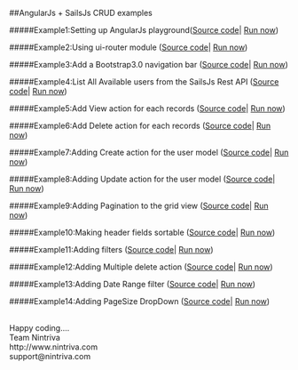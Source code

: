 ##AngularJs + SailsJs CRUD examples

#####Example1:Setting up AngularJs playground([Source code](https://github.com/sirinibin/angularsailscrud/tree/master/example1)| [Run now](http://sirinibin.github.io/example1/))

#####Example2:Using ui-router module ([Source code](https://github.com/sirinibin/angularsailscrud/tree/master/example2)| [Run now](http://sirinibin.github.io/example2/))

#####Example3:Add a Bootstrap3.0 navigation bar ([Source code](https://github.com/sirinibin/angularsailscrud/tree/master/example3)| [Run now](http://sirinibin.github.io/example3/))


#####Example4:List All Available users from the SailsJs Rest API ([Source code](https://github.com/sirinibin/angularsailscrud/tree/master/example4)| [Run now](http://sirinibin.github.io/example4/))


#####Example5:Add View action for each records ([Source code](https://github.com/sirinibin/angularsailscrud/tree/master/example5)| [Run now](http://sirinibin.github.io/example5/))

#####Example6:Add Delete action for each records ([Source code](https://github.com/sirinibin/angularsailscrud/tree/master/example6)| [Run now](http://sirinibin.github.io/example6/))

#####Example7:Adding Create action for the user model ([Source code](https://github.com/sirinibin/angularsailscrud/tree/master/example7)| [Run now](http://sirinibin.github.io/example4/))

#####Example8:Adding Update action for the user model ([Source code](https://github.com/sirinibin/angularsailscrud/tree/master/example8)| [Run now](http://sirinibin.github.io/example8/))

#####Example9:Adding Pagination to the grid view ([Source code](https://github.com/sirinibin/angularsailscrud/tree/master/example9)| [Run now](http://sirinibin.github.io/example9/))

#####Example10:Making header fields sortable ([Source code](https://github.com/sirinibin/angularsailscrud/tree/master/example10)| [Run now](http://sirinibin.github.io/example10/))

#####Example11:Adding filters ([Source code](https://github.com/sirinibin/angularsailscrud/tree/master/example11)| [Run now](http://sirinibin.github.io/example11/))

#####Example12:Adding Multiple delete action ([Source code](https://github.com/sirinibin/angularsailscrud/tree/master/example12)| [Run now](http://sirinibin.github.io/example12/))

#####Example13:Adding Date Range filter ([Source code](https://github.com/sirinibin/angularsailscrud/tree/master/example13)| [Run now](http://sirinibin.github.io/example13/))

#####Example14:Adding PageSize DropDown ([Source code](https://github.com/sirinibin/angularsailscrud/tree/master/example14)| [Run now](http://sirinibin.github.io/example14/))


<br/>
Happy coding....

<br/>
Team Nintriva

<br/>
http://www.nintriva.com

<br/>
support@nintriva.com

